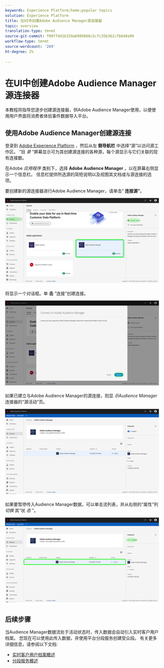 ```yaml
---
keywords: Experience Platform;home;popular topics
solution: Experience Platform
title: 在UI中创建Adobe Audience Manager源连接器
topic: overview
translation-type: tm+mt
source-git-commit: f09ff4d1b159a6989868c5cfc35b361cfb640a99
workflow-type: tm+mt
source-wordcount: '269'
ht-degree: 2%

---
```



# 在UI中创建Adobe Audience Manager源连接器

本教程将指导您逐步创建源连接器，供Adobe Audience Manager使用，以便使用用户界面将消费者体验事件数据导入平台。

## 使用Adobe Audience Manager创建源连接

登录到 <a href="https://platform.adobe.com" target="_blank">Adobe Experience Platform</a> ，然后从左 **侧导航栏** 中选择“源”以访问源工作区。 “目 *录* ”屏幕显示可为其创建源连接的各种源，每个源显示与它们关联的现有连接数。

在Adobe *应用程序* 类别下，选择 **Adobe Audience Manager** ，以在屏幕右侧显示一个信息栏。 信息栏提供所选源的简短说明以及视图其文档或与源连接的选项。

要创建新的源连接器进行Adobe Audience Manager，请单击“ **连接源”**。

![](../../../../images/tutorials/create/aam/aam_catalog.png)

将显示一个对话框。单 **击** “连接”创建连接。

![](../../../../images/tutorials/create/aam/aam_connect_full.png)

如果已建立与Adobe Audience Manager的源连接，则显 *示Audience Manager* 连接器的“源活动”页。

![](../../../../images/tutorials/create/aam/aam_flow.png)

如果要暂停传入Audience Manager数据，可以单击流列表，并从右侧的“属性”列 *切换* 其“状 *态* ”。

![](../../../../images/tutorials/create/aam/aam_flow_disable.png)

## 后续步骤

当Audience Manager数据流处于活动状态时，传入数据会自动引入实时客户用户档案。 您现在可以使用此传入数据，并使用平台分段服务创建受众段。 有关更多详细信息，请参阅以下文档:

- [实时客户用户档案概述](../../../../../profile/home.md)
- [分段服务概述](../../../../../segmentation/home.md)